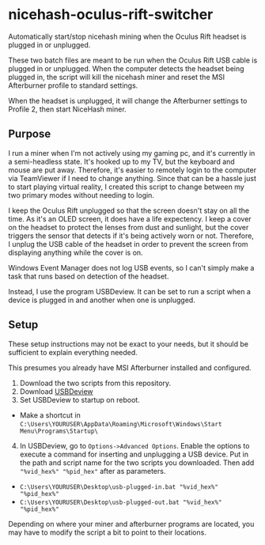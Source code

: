 # nicehash-oculus-rift-switcher
Automatically start/stop nicehash mining when the Oculus Rift headset is plugged in or unplugged.

These two batch files are meant to be run when the Oculus Rift USB cable is plugged in or unplugged. When the computer detects the headset being plugged in, the script will kill the nicehash miner and reset the MSI Afterburner profile to standard settings.

When the headset is unplugged, it will change the Afterburner settings to Profile 2, then start NiceHash miner.

## Purpose
I run a miner when I'm not actively using my gaming pc, and it's currently in a semi-headless state. It's hooked up to my TV, but the keyboard and mouse are put away. Therefore, it's easier to remotely login to the computer via TeamViewer if I need to change anything. Since that can be a hassle just to start playing virtual reality, I created this script to change between my two primary modes without needing to login.

I keep the Oculus Rift unplugged so that the screen doesn't stay on all the time. As it's an OLED screen, it does have a life expectency. I keep a cover on the headset to protect the lenses from dust and sunlight, but the cover triggers the sensor that detects if it's being actively worn or not. Therefore, I unplug the USB cable of the headset in order to prevent the screen from displaying anything while the cover is on.

Windows Event Manager does not log USB events, so I can't simply make a task that runs based on detection of the headset. 

Instead, I use the program USBDeview. It can be set to run a script when a device is plugged in and another when one is unplugged.

## Setup
These setup instructions may not be exact to your needs, but it should be sufficient to explain everything needed.

This presumes you already have MSI Afterburner installed and configured.

1. Download the two scripts from this repository.
2. Download [USBDeview]()
3. Set USBDeview to startup on reboot.
  * Make a shortcut in `C:\Users\YOURUSER\AppData\Roaming\Microsoft\Windows\Start Menu\Programs\Startup\`
4. In USBDeview, go to `Options->Advanced Options`. Enable the options to execute a command for inserting and unplugging a USB device. Put in the path and script name for the two scripts you downloaded. Then add `"%vid_hex%" "%pid_hex"` after as parameters.
  * `C:\Users\YOURUSER\Desktop\usb-plugged-in.bat "%vid_hex%" "%pid_hex%"`
  * `C:\Users\YOURUSER\Desktop\usb-plugged-out.bat "%vid_hex%" "%pid_hex%"`


Depending on where your miner and afterburner programs are located, you may have to modify the script a bit to point to  their locations.
